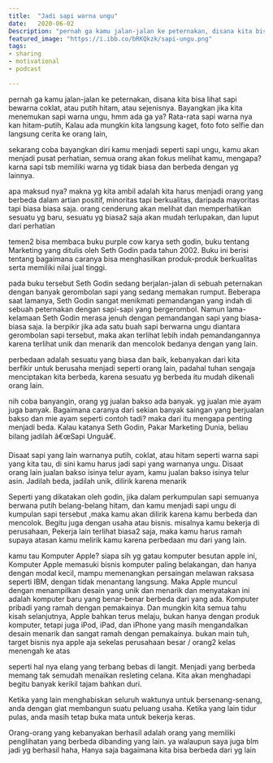 ```yaml
---
title:  "Jadi sapi warna ungu"
date:   2020-06-02
Description: "pernah ga kamu jalan-jalan ke peternakan, disana kita bisa lihat sapi bewarna coklat, atau putih hitam, atau sejenisnya. Bayangkan jika kita menemukan sapi warna ungu, hmm ada ga ya?"
featured_image: "https://i.ibb.co/bRKQkzk/sapi-ungu.png"
tags:
- sharing
- motivational
- podcast

---
```


pernah ga kamu jalan-jalan ke peternakan, disana kita bisa lihat sapi bewarna coklat, atau putih hitam, atau sejenisnya. Bayangkan jika kita menemukan sapi warna ungu, hmm ada ga ya? Rata-rata sapi warna nya kan hitam-putih, Kalau ada mungkin kita langsung kaget, foto foto selfie dan langsung cerita ke orang lain,

sekarang coba bayangkan diri kamu menjadi seperti sapi ungu, kamu akan menjadi pusat perhatian, semua orang akan fokus melihat kamu, mengapa? karna sapi tsb memiliki warna yg tidak biasa dan berbeda dengan yg lainnya.

apa maksud nya? makna yg kita ambil adalah kita harus menjadi orang yang berbeda dalam artian positif, minoritas tapi berkualitas, daripada mayoritas tapi biasa biasa saja. orang cenderung akan melihat dan memperhatikan sesuatu yg baru, sesuatu yg biasa2 saja akan mudah terlupakan, dan luput dari perhatian

temen2 bisa membaca buku purple cow karya seth godin, buku tentang Marketing yang ditulis oleh Seth Godin pada tahun 2002. Buku ini berisi tentang bagaimana caranya bisa menghasilkan produk-produk berkualitas serta memiliki nilai jual tinggi.

pada buku tersebut Seth Godin sedang berjalan-jalan di sebuah peternakan dengan banyak gerombolan sapi yang sedang memakan rumput. Beberapa saat lamanya, Seth Godin sangat menikmati pemandangan yang indah di sebuah peternakan dengan sapi-sapi yang bergerombol. Namun lama-kelamaan Seth Godin merasa jenuh dengan pemandangan sapi yang biasa-biasa saja. Ia berpikir jika ada satu buah sapi berwarna ungu diantara gerombolan sapi tersebut, maka akan terlihat lebih indah pemandangannya karena terlihat unik dan menarik dan mencolok bedanya dengan yang lain.

perbedaan adalah sesuatu yang biasa dan baik, kebanyakan dari kita berfikir untuk berusaha menjadi seperti orang lain, padahal tuhan sengaja menciptakan kita berbeda, karena sesuatu yg berbeda itu mudah dikenali orang lain.

nih coba banyangin, orang yg jualan bakso ada banyak. yg jualan mie ayam juga banyak. Bagaimana caranya dari sekian banyak saingan yang berjualan bakso dan mie ayam seperti contoh tadi? maka dari itu mengapa penting menjadi beda. Kalau katanya Seth Godin, Pakar Marketing Dunia, beliau bilang jadilah â€œSapi Unguâ€.

Disaat sapi yang lain warnanya putih, coklat, atau hitam seperti warna sapi yang kita tau, di sini kamu harus jadi sapi yang warnanya ungu. Disaat orang lain jualan bakso isinya telur ayam, kamu jualan bakso isinya telur asin. Jadilah beda, jadilah unik, dilirik karena menarik

Seperti yang dikatakan oleh godin, jika dalam perkumpulan sapi semuanya berwana putih belang-belang hitam, dan kamu menjadi sapi ungu di kumpulan sapi tersebut ,maka kamu akan dilirik karena kamu berbeda dan mencolok. Begitu juga dengan usaha atau bisnis.  misalnya kamu bekerja di perusahaan, Pekerja lain terlihat biasa2 saja, maka kamu harus ramah supaya atasan kamu melirik kamu karena perbedaan mu dari yang lain. 

kamu tau Komputer Apple? siapa sih yg gatau komputer besutan apple ini, Komputer Apple memasuki bisnis komputer paling belakangan, dan hanya dengan modal kecil, mampu memenangkan persaingan melawan raksasa seperti IBM, dengan tidak menantang langsung. Maka Apple muncul dengan menampilkan desain yang unik dan menarik dan menyatakan ini adalah komputer baru yang benar-benar berbeda dari yang ada. Komputer pribadi yang ramah dengan pemakainya. Dan mungkin kita semua tahu kisah selanjutnya, Apple bahkan terus melaju, bukan hanya dengan produk komputer, tetapi juga iPod, iPad, dan iPhone yang masih mengandalkan desain menarik dan sangat ramah dengan pemakainya.
bukan main tuh, target bisnis nya apple aja sekelas perusahaan besar / orang2 kelas menengah ke atas

seperti hal nya elang yang terbang bebas di langit. Menjadi yang berbeda memang tak semudah menaikan resleting celana. Kita akan menghadapi begitu banyak kerikil tajam bahkan duri.

Ketika yang lain menghabiskan seluruh waktunya untuk bersenang-senang, anda dengan giat membangun suatu peluang usaha. Ketika yang lain tidur pulas, anda masih tetap buka mata untuk bekerja keras.

Orang-orang yang kebanyakan berhasil adalah orang yang memiliki penglihatan yang berbeda dibanding yang lain. ya walaupun saya juga blm jadi yg berhasil haha, Hanya saja bagaimana kita bisa berbeda dari yg lain
